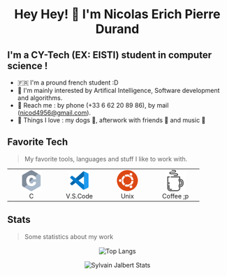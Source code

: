 <h1 align="center">
Hey Hey! 👋 I'm Nicolas Erich Pierre Durand
</h1>

<h2> I'm a CY-Tech (EX: EISTI) student in computer science ! </h2>
  
- 🇫🇷 I'm a pround french student :D 
- 👀 I'm mainly interested by Artifical Intelligence, Software development and algorithms.
- 📱 Reach me : by phone (+33 6 62 20 89 86), by mail (nicod4956@gmail.com).
- 💛 Things I love : my dogs 🐶, afterwork with friends 🍻 and music 🎵

## Favorite Tech
> My favorite tools, languages and stuff I like to work with.

<table align="center">
  <tr>
  <td align="center" width="96">
        <img src="./c.svg" width="48" height="48" alt="C" />
      </a>
      <br>C
    </td>
    <td align="center" width="96">
        <img src="./vscode.svg" width="48" height="48" alt="V.S.Code" />
      </a>
      <br>V.S.Code
    </td>
    <td align="center" width="96">
        <img src="./ubuntu.svg" width="48" height="48" alt="Ubuntu" />
      </a>
      <br>Unix
    </td>
    <td align="center" width="96">
        <img src="./coffee.svg" width="48" height="48" alt="Coffee" />
      </a>
      <br>Coffee ;p
    </td>
  </tr>
</table>

## Stats
> Some statistics about my work

<p align="center">
    <img align="center"  src="https://github-readme-stats.vercel.app/api/top-langs/?username=Durandnico&count_private=true&title_color=fff&text_color=9f9f9f&bg_color=181818&border_color=0055CC&layout=compact&langs_count=10&custom_title=Languages%20In%20My%20Public%20Codes" alt="Top Langs" />
</p>

<p align="center">
    <img align="center"  src="https://github-readme-stats.vercel.app/api/?username=Durandnico&show_icons=true&count_private=true&title_color=fff&icon_color=0055CC&text_color=9f9f9f&bg_color=181818&border_color=0055CC&hide=contribs,issues&custom_title=My%20GitHub%20Stats" alt="Sylvain Jalbert Stats" />
</p>
